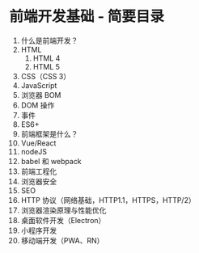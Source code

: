 # 前端开发基础 - 简要目录

1. 什么是前端开发？
2. HTML
   1. HTML 4
   2. HTML 5
3. CSS（CSS 3）
4. JavaScript
5. 浏览器 BOM
6. DOM 操作
7. 事件
8. ES6+
11. 前端框架是什么？
12. Vue/React
9.  nodeJS
10. babel 和 webpack
11. 前端工程化
12. 浏览器安全
13. SEO
14. HTTP 协议（网络基础，HTTP1.1，HTTPS，HTTP/2）
15. 浏览器渲染原理与性能优化
16. 桌面软件开发（Electron）
17. 小程序开发
18. 移动端开发（PWA、RN）
